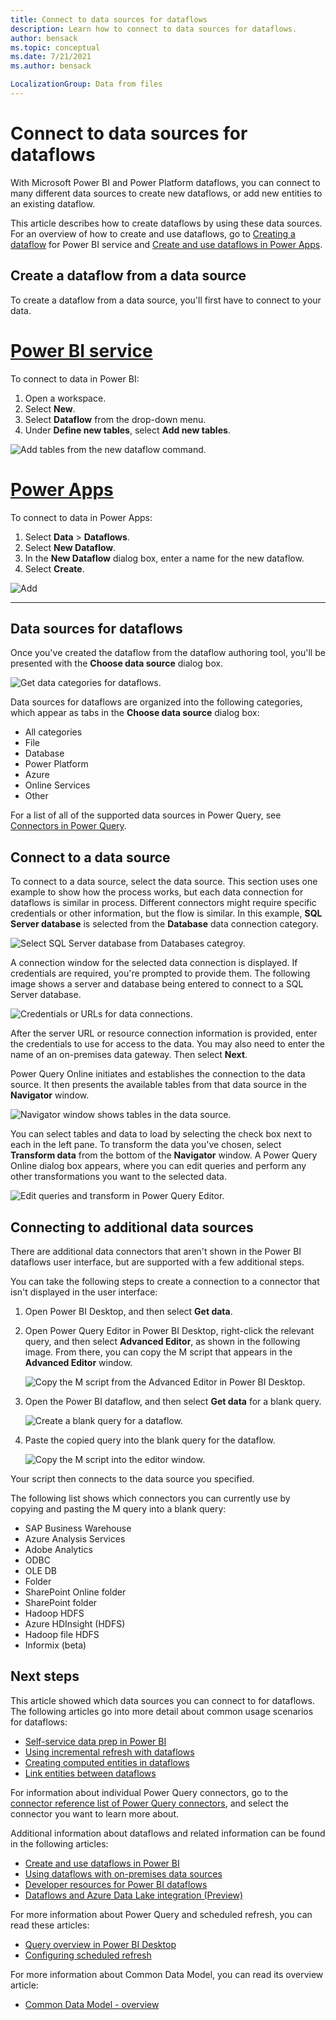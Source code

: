 ```yaml
---
title: Connect to data sources for dataflows
description: Learn how to connect to data sources for dataflows.
author: bensack
ms.topic: conceptual
ms.date: 7/21/2021
ms.author: bensack

LocalizationGroup: Data from files
---
```


# Connect to data sources for dataflows



With Microsoft Power BI and Power Platform dataflows, you can connect to many different data sources to create new dataflows, or add new entities to an existing dataflow.

This article describes how to create dataflows by using these data sources. For an overview of how to create and use dataflows, go to [Creating a dataflow](/power-bi/service-dataflows-create-use) for Power BI service and [Create and use dataflows in Power Apps](/powerapps/maker/data-platform/create-and-use-dataflows).

## Create a dataflow from a data source

To create a dataflow from a data source, you'll first have to connect to your data.

# [Power BI service](#tab/power-bi-service)

To connect to data in Power BI:

1. Open a workspace.
2. Select **New**.
3. Select **Dataflow** from the drop-down menu.
4. Under **Define new tables**, select **Add new tables**.

![Add tables from the new dataflow command.](media/dataflows-data-sources/dataflows-data-sources-pbi-online.png)

# [Power Apps](#tab/power-apps)

To connect to data in Power Apps:

1. Select **Data** > **Dataflows**.
2. Select **New Dataflow**.
3. In the **New Dataflow** dialog box, enter a name for the new dataflow.
4. Select **Create**.

![Add](media/dataflows-data-sources/dataflows-data-sources-pa-online.png)

---

## Data sources for dataflows

Once you've created the dataflow from the dataflow authoring tool, you'll be presented with the **Choose data source** dialog box.

![Get data categories for dataflows.](media/dataflows-data-sources/dataflows-data-sources-04.png)

Data sources for dataflows are organized into the following categories, which appear as tabs in the **Choose data source** dialog box:

* All categories
* File
* Database
* Power Platform
* Azure
* Online Services
* Other

For a list of all of the supported data sources in Power Query, see [Connectors in Power Query](../Connectors/index.md).

## Connect to a data source

To connect to a data source, select the data source. This section uses one example to show how the process works, but each data connection for dataflows is similar in process. Different connectors might require specific credentials or other information, but the flow is similar. In this example, **SQL Server database** is selected from the **Database** data connection category.

![Select SQL Server database from Databases categroy.](media/dataflows-data-sources/dataflows-data-sources-05.png)

A connection window for the selected data connection is displayed. If credentials are required, you're prompted to provide them. The following image shows a server and database being entered to connect to a SQL Server database.

![Credentials or URLs for data connections.](media/dataflows-data-sources/dataflows-data-sources-06.png)

After the server URL or resource connection information is provided, enter the credentials to use for access to the data. You may also need to enter the name of an on-premises data gateway. Then select **Next**.

Power Query Online initiates and establishes the connection to the data source. It then presents the available tables from that data source in the **Navigator** window.

![Navigator window shows tables in the data source.](media/dataflows-data-sources/dataflows-data-sources-07.png)

You can select tables and data to load by selecting the check box next to each in the left pane. To transform the data you've chosen, select **Transform data** from the bottom of the **Navigator** window. A Power Query Online dialog box appears, where you can edit queries and perform any other transformations you want to the selected data.

![Edit queries and transform in Power Query Editor.](media/dataflows-data-sources/dataflows-data-sources-08.png)

## Connecting to additional data sources

There are additional data connectors that aren't shown in the Power BI dataflows user interface, but are supported with a few additional steps.

You can take the following steps to create a connection to a connector that isn't displayed in the user interface:

1. Open Power BI Desktop, and then select **Get data**.
2. Open Power Query Editor in Power BI Desktop, right-click the relevant query, and then select **Advanced Editor**, as shown in the following image. From there, you can copy the M script that appears in the **Advanced Editor** window.

    ![Copy the M script from the Advanced Editor in Power BI Desktop.](media/dataflows-data-sources/dataflows-data-sources-09.png) 

3. Open the Power BI dataflow, and then select **Get data** for a blank query.

    ![Create a blank query for a dataflow.](media/dataflows-data-sources/dataflows-data-sources-10.png) 

4. Paste the copied query into the blank query for the dataflow.

    ![Copy the M script into the editor window.](media/dataflows-data-sources/dataflows-data-sources-11.png) 

Your script then connects to the data source you specified.

The following list shows which connectors you can currently use by copying and pasting the M query into a blank query:

* SAP Business Warehouse 
* Azure Analysis Services
* Adobe Analytics
* ODBC
* OLE DB
* Folder
* SharePoint Online folder
* SharePoint folder
* Hadoop HDFS
* Azure HDInsight (HDFS)
* Hadoop file HDFS
* Informix (beta)

## Next steps

This article showed which data sources you can connect to for dataflows. The following articles go into more detail about common usage scenarios for dataflows:

* [Self-service data prep in Power BI](create-use.md)
* [Using incremental refresh with dataflows](incremental-refresh.md)
* [Creating computed entities in dataflows](computed-entities.md)
* [Link entities between dataflows](linked-entities.md)

For information about individual Power Query connectors, go to the [connector reference list of Power Query connectors](../Connectors/index.md), and select the connector you want to learn more about.

Additional information about dataflows and related information can be found in the following articles:

* [Create and use dataflows in Power BI](/power-bi/service-dataflows-create-use)
* [Using dataflows with on-premises data sources](/power-bi/service-dataflows-on-premises-gateways)
* [Developer resources for Power BI dataflows](/power-bi/service-dataflows-developer-resources)
* [Dataflows and Azure Data Lake integration (Preview)](/power-bi/service-dataflows-azure-data-lake-integration)

For more information about Power Query and scheduled refresh, you can read these articles:
* [Query overview in Power BI Desktop](/power-bi/desktop-query-overview)
* [Configuring scheduled refresh](/power-bi/refresh-scheduled-refresh)

For more information about Common Data Model, you can read its overview article:
* [Common Data Model - overview ](/powerapps/common-data-model/overview)